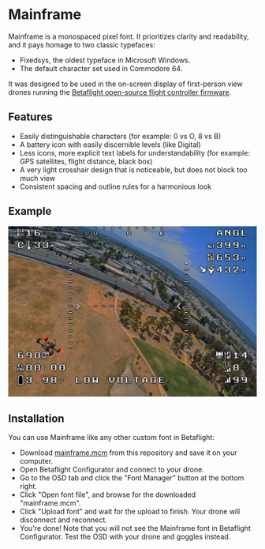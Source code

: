 # Mainframe
 
Mainframe is a monospaced pixel font.
It prioritizes clarity and readability, and it pays homage to two classic typefaces:
- Fixedsys, the oldest typeface in Microsoft Windows.
- The default character set used in Commodore 64.

It was designed to be used in the on-screen display of first-person view drones running the [Betaflight open-source flight controller firmware](https://github.com/betaflight).

## Features

- Easily distinguishable characters (for example: 0 vs O, 8 vs B)
- A battery icon with easily discernible levels (like Digital)
- Less icons, more explicit text labels for understandability (for example: GPS satellites, flight distance, black box)
- A very light crosshair design that is noticeable, but does not block too much view
- Consistent spacing and outline rules for a harmonious look

## Example

![A mockup of a Betaflight OSD with tons of elements, showcasing the Mainframe font](https://github.com/dukeflipchart/mainframe-font/blob/main/mainframe-kitchen-sink-preview.png?raw=true)

## Installation

You can use Mainframe like any other custom font in Betaflight:
- Download [mainframe.mcm](https://raw.githubusercontent.com/dukeflipchart/mainframe-font/main/mainframe.mcm) from this repository and save it on your computer.
- Open Betaflight Configurator and connect to your drone.
- Go to the OSD tab and click the "Font Manager" button at the bottom right.
- Click "Open font file", and browse for the downloaded "mainframe.mcm".
- Click "Upload font" and wait for the upload to finish. Your drone will disconnect and reconnect.
- You're done! Note that you will not see the Mainframe font in Betaflight Configurator. Test the OSD with your drone and goggles instead.
